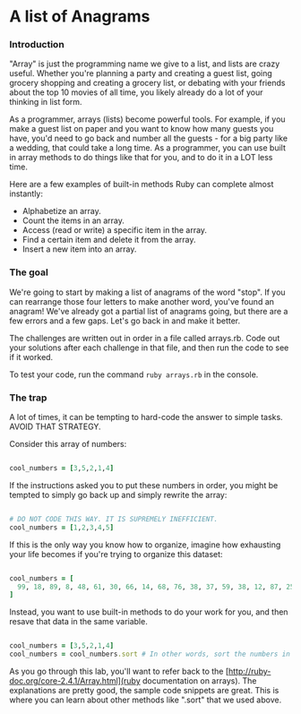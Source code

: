 # A list of Anagrams

### Introduction

"Array" is just the programming name we give to a list, and lists are crazy useful. Whether you're planning a party and creating a guest list, going grocery shopping and creating a grocery list, or debating with your friends about the top 10 movies of all time, you likely already do a lot of your thinking in list form.

As a programmer, arrays (lists) become powerful tools. For example, if you make a guest list on paper and you want to know how many guests you have, you'd need to go back and number all the guests - for a big party like a wedding, that could take a long time. As a programmer, you can use built in array methods to do things like that for you, and to do it in a LOT less time.

Here are a few examples of built-in methods Ruby can complete almost instantly:
* Alphabetize an array.
* Count the items in an array.
* Access (read or write) a specific item in the array.
* Find a certain item and delete it from the array.
* Insert a new item into an array.

### The goal

We're going to start by making a list of anagrams of the word "stop". If you can rearrange those four letters to make another word, you've found an anagram! We've already got a partial list of anagrams going, but there are a few errors and a few gaps. Let's go back in and make it better.

The challenges are written out in order in a file called arrays.rb. Code out your solutions after each challenge in that file, and then run the code to see if it worked.  

To test your code, run the command `ruby arrays.rb` in the console.

### The trap

A lot of times, it can be tempting to hard-code the answer to simple tasks. AVOID THAT STRATEGY.

Consider this array of numbers:

```Ruby

cool_numbers = [3,5,2,1,4]

```

If the instructions asked you to put these numbers in order, you might be tempted to simply go back up and simply rewrite the array:

```Ruby

# DO NOT CODE THIS WAY. IT IS SUPREMELY INEFFICIENT.
cool_numbers = [1,2,3,4,5]

```

If this is the only way you know how to organize, imagine how exhausting your life becomes if you're trying to organize this dataset:

```Ruby

cool_numbers = [
  99, 18, 89, 8, 48, 61, 30, 66, 14, 68, 76, 38, 37, 59, 38, 12, 87, 25, 67, 53, 17, 23, 89, 45, 43, 99, 96, 21, 35, 79, 88, 63, 91, 15, 58, 5, 73, 58, 13, 41, 77, 84, 31, 22, 57, 24, 72, 2, 90, 77, 39, 67, 55, 0, 73, 61, 65, 70, 17, 83, 99, 79, 56, 32, 66, 12, 9, 92, 20, 76, 52, 67, 11, 89, 53, 6, 58, 2, 10, 30, 21, 23, 62, 84, 24, 27, 48, 49, 90, 18, 76, 78, 20, 88, 80, 21, 59, 52, 83, 12, 40, 77, 53, 78, 88, 49, 93, 39, 21, 42, 71, 59, 53, 14, 21, 9, 68, 46, 81, 48, 53, 98, 51, 77, 65, 64, 93, 11, 73, 91, 31, 62, 98, 73, 85, 43, 61, 82, 81, 1, 43, 73, 25, 62, 14, 71, 37, 61, 14, 35, 6, 12, 43, 73, 4, 39, 76, 79, 13, 78, 7, 19, 61, 58, 30, 10, 84, 84, 3, 51, 33, 10, 15, 3, 44, 45, 28, 61, 58, 10, 13, 40, 85, 49, 13, 60, 16, 62, 5, 93, 7, 87, 42, 69, 27, 22, 40, 5, 19, 30
]

```

Instead, you want to use built-in methods to do your work for you, and then resave that data in the same variable.

```Ruby

cool_numbers = [3,5,2,1,4]
cool_numbers = cool_numbers.sort # In other words, sort the numbers in order, and then resave that information back in the same variable.

```

As you go through this lab, you'll want to refer back to the [http://ruby-doc.org/core-2.4.1/Array.html](ruby documentation on arrays). The explanations are pretty good, the sample code snippets are great. This is where you can learn about other methods like ".sort" that we used above.

